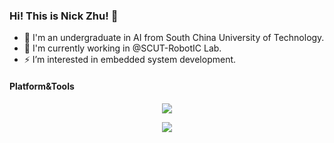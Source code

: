 ### Hi! This is Nick Zhu! 👋

<!--
**Seattle-233/Seattle-233** is a ✨ _special_ ✨ repository because its `README.md` (this file) appears on your GitHub profile.

Here are some ideas to get you started:

- 🔭 I’m currently working on ...
- 🌱 I’m currently learning ...
- 👯 I’m looking to collaborate on ...
- 🤔 I’m looking for help with ...
- 💬 Ask me about ...
- 📫 How to reach me: ...
- 😄 Pronouns: ...
- ⚡ Fun fact: ...
-->

- 👀 I'm an undergraduate in AI from South China University of Technology.
- 🤖 I'm currently working in @SCUT-RobotIC Lab.
- ⚡ I’m interested in embedded system development.

#### Platform&Tools
<p align="center">
    <img src="https://skillicons.dev/icons?i=py,cpp,c,flask,md,latex,ros,arduino,qt" />
</p>  
<p align="center">
    <img src="https://skillicons.dev/icons?i=vscode,visualstudio,git,linux,docker,ps,au,pr,ableton" />
</p> 

<div align='center'>

